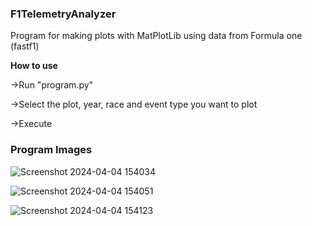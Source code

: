 ### F1TelemetryAnalyzer

Program for making plots with MatPlotLib using data from Formula one (fastf1)

**How to use**

->Run "program.py"

->Select the plot, year, race and event type you want to plot

->Execute

### Program Images 
![Screenshot 2024-04-04 154034](https://github.com/MihaiM21/F1TelemetryAnalyzer/assets/65979367/37695bbe-865d-41e3-a2d0-15afb895b814)

![Screenshot 2024-04-04 154051](https://github.com/MihaiM21/F1TelemetryAnalyzer/assets/65979367/bf45fd43-a38b-4cbb-8159-85d3109932b7)

![Screenshot 2024-04-04 154123](https://github.com/MihaiM21/F1TelemetryAnalyzer/assets/65979367/7fc9617c-275e-40f6-b03b-26237d3d6ade)
